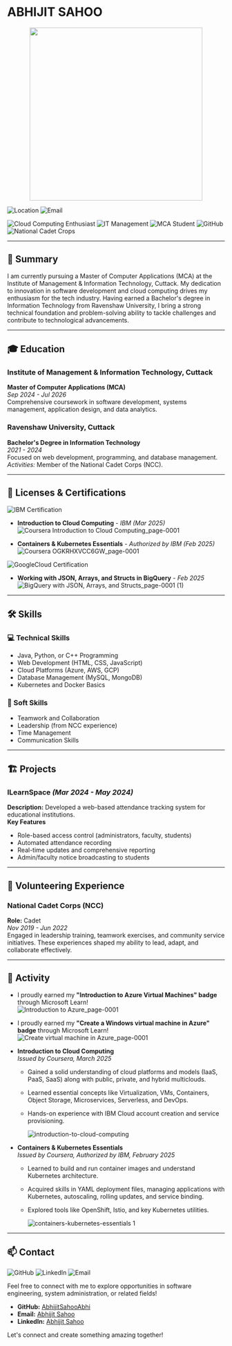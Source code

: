 # ABHIJIT SAHOO

<center><img src="https://media.licdn.com/dms/image/v2/D4E03AQHV-Pu8X5I6Gg/profile-displayphoto-shrink_800_800/profile-displayphoto-shrink_800_800/0/1731166070429?e=1747267200&v=beta&t=sXSV9PdZ6NAIyL2-bZuZUzb-d0Kcute3cMW6vegxbyI" height="400" width="400"></center>

![Location](https://img.shields.io/badge/📍Location-Jagatsinghpur-yellow?style=flat-square&logo=location)   ![Email](https://img.shields.io/badge/Email-abhijitsahoo2002@gmail.com-red?style=flat-square&logo=gmail)   

![Cloud Computing Enthusiast](https://img.shields.io/badge/Cloud_Computing-Enthusiast-blue)  ![IT Management](https://img.shields.io/badge/IT-Management-success)  ![MCA Student](https://img.shields.io/badge/MCA-Student-orange)  ![GitHub](https://img.shields.io/badge/GitHub-AbhijitSahooAbhi-black) ![National Cadet Crops](https://img.shields.io/badge/NCC-National_Cadet_Crops-black)

---

## **🌟 Summary**
I am currently pursuing a Master of Computer Applications (MCA) at the Institute of Management & Information Technology, Cuttack. My dedication to innovation in software development and cloud computing drives my enthusiasm for the tech industry. Having earned a Bachelor's degree in Information Technology from Ravenshaw University, I bring a strong technical foundation and problem-solving ability to tackle challenges and contribute to technological advancements.

---

## **🎓 Education**
### **Institute of Management & Information Technology, Cuttack**  
**Master of Computer Applications (MCA)**  
*Sep 2024 - Jul 2026*  
Comprehensive coursework in software development, systems management, application design, and data analytics.

### **Ravenshaw University, Cuttack**  
**Bachelor's Degree in Information Technology**  
*2021 - 2024*  
Focused on web development, programming, and database management.  
*Activities:* Member of the National Cadet Corps (NCC).  

---

## **📜 Licenses & Certifications**
![IBM Certification](https://img.shields.io/badge/Certified-IBM-blue)
- **Introduction to Cloud Computing** - *IBM (Mar 2025)*  
  ![Coursera  Introduction to Cloud Computing_page-0001](https://github.com/user-attachments/assets/b0fa2485-ade7-45ed-92c3-4b94d5e872be)


- **Containers & Kubernetes Essentials** - *Authorized by IBM (Feb 2025)*  
  ![Coursera OGKRHXVCC6GW_page-0001](https://github.com/user-attachments/assets/169bbf6f-c205-460e-b850-c2ac4d339ad1)


![GoogleCloud Certification](https://img.shields.io/badge/Certified-Google_Cloud-blue)
- **Working with JSON, Arrays, and Structs in BigQuery** - *Feb 2025*
  ![BigQuery with JSON, Arrays, and Structs_page-0001 (1)](https://github.com/user-attachments/assets/62308b0f-0c92-4a19-9643-b93408e3aec4)

---

## **🛠 Skills**
### **💻 Technical Skills**
- Java, Python, or C++ Programming
- Web Development (HTML, CSS, JavaScript)
- Cloud Platforms (Azure, AWS, GCP)
- Database Management (MySQL, MongoDB)
- Kubernetes and Docker Basics

### **🤝 Soft Skills**
- Teamwork and Collaboration
- Leadership (from NCC experience)
- Time Management
- Communication Skills


---

## **🏗️ Projects**
### **ILearnSpace** *(Mar 2024 - May 2024)*  
**Description:** Developed a web-based attendance tracking system for educational institutions.  
**Key Features**  
- Role-based access control (administrators, faculty, students)  
- Automated attendance recording  
- Real-time updates and comprehensive reporting  
- Admin/faculty notice broadcasting to students  

---

## **🤝 Volunteering Experience**
### **National Cadet Corps (NCC)**  
**Role:** Cadet  
*Nov 2019 - Jun 2022*  
Engaged in leadership training, teamwork exercises, and community service initiatives. These experiences shaped my ability to lead, adapt, and collaborate effectively.

---

## **🎯 Activity**
- I proudly earned my **"Introduction to Azure Virtual Machines" badge** through Microsoft Learn!  
  ![Introduction to Azure_page-0001](https://github.com/user-attachments/assets/52333e83-c6e8-4e9f-994d-3d6e74936bb3)

- I proudly earned my **"Create a Windows virtual machine in Azure" badge** through Microsoft Learn!
  ![Create virtual machine in Azure_page-0001](https://github.com/user-attachments/assets/6e7f51b9-c6fd-4e94-b81c-47146252768a)

- **Introduction to Cloud Computing**  
  *Issued by Coursera, March 2025*  
  - Gained a solid understanding of cloud platforms and models (IaaS, PaaS, SaaS) along with public, private, and hybrid multiclouds.
  - Learned essential concepts like Virtualization, VMs, Containers, Object Storage, Microservices, Serverless, and DevOps.
  - Hands-on experience with IBM Cloud account creation and service provisioning.
    
    ![introduction-to-cloud-computing](https://github.com/user-attachments/assets/75d6cb23-7240-4730-9b4a-e30467c7ae2b)


- **Containers & Kubernetes Essentials**  
  *Issued by Coursera, Authorized by IBM, February 2025*  
  - Learned to build and run container images and understand Kubernetes architecture.
  - Acquired skills in YAML deployment files, managing applications with Kubernetes, autoscaling, rolling updates, and service binding.
  - Explored tools like OpenShift, Istio, and key Kubernetes utilities.
 
    ![containers-kubernetes-essentials 1](https://github.com/user-attachments/assets/62402f86-dcb5-4330-8f25-2bb32c4c2667)

 
---

## **📫 Contact**
![GitHub](https://img.shields.io/badge/GitHub-AbhijitSahooAbhi-black)  ![LinkedIn](https://img.shields.io/badge/LinkedIn-Abhijit%20Sahoo-blue) ![Email](https://img.shields.io/badge/Email-abhijitsahoo2002@gmail.com-red?style=flat-square&logo=gmail)    
    

Feel free to connect with me to explore opportunities in software engineering, system administration, or related fields!  

- **GitHub:** [AbhijitSahooAbhi](https://github.com/Abhijitsahooabhi)
- **Email:** [Abhijit Sahoo](Abhijitsahoo2002@gmail.com)
- **LinkedIn:** [Abhijit Sahoo](https://www.linkedin.com/in/abhijit-sahoo-abhi70303/)  
  
Let's connect and create something amazing together!
